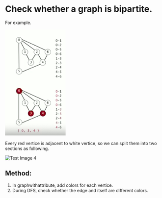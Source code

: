 # Check whether a graph is bipartite.

For example.

![Test Image 3](https://github.com/red574890/Algorithm/blob/master/DeepFirstSearch/Is%20a%20graph%20bipartite/Bipartite_example.png)

Every red vertice is adjacent to white vertice, so we can split them into two sections as following.

![Test Image 4](https://github.com/red574890/Algorithm/blob/master/DeepFirstSearch/Is%20a%20graph%20bipartite/bipartite%20spilt.png=250x250)

## Method:

1. In graphwithattribute, add colors for each vertice.
2. During DFS, check whether the edge and itself are different colors.

